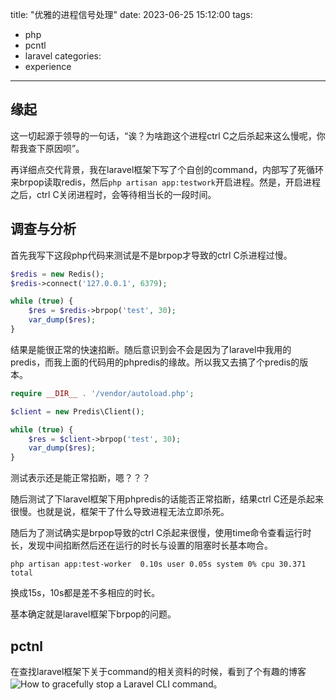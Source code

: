 title: "优雅的进程信号处理"
date: 2023-06-25 15:12:00
tags:
- php
- pcntl
- laravel
categories:
- experience
---

## 缘起

这一切起源于领导的一句话，“诶？为啥跑这个进程ctrl C之后杀起来这么慢呢，你帮我查下原因呗”。

再详细点交代背景，我在laravel框架下写了个自创的command，内部写了死循环来brpop读取redis，然后`php artisan app:testwork`开启进程。然是，开启进程之后，ctrl C关闭进程时，会等待相当长的一段时间。

## 调查与分析

首先我写下这段php代码来测试是不是brpop才导致的ctrl C杀进程过慢。

``` php
$redis = new Redis();
$redis->connect('127.0.0.1', 6379);

while (true) {
    $res = $redis->brpop('test', 30);
    var_dump($res);
}
```

结果是能很正常的快速掐断。随后意识到会不会是因为了laravel中我用的predis，而我上面的代码用的phpredis的缘故。所以我又去搞了个predis的版本。

``` php
require __DIR__ . '/vendor/autoload.php';

$client = new Predis\Client();

while (true) {
    $res = $client->brpop('test', 30);
    var_dump($res);
}
```

测试表示还是能正常掐断，嗯？？？

随后测试了下laravel框架下用phpredis的话能否正常掐断，结果ctrl C还是杀起来很慢。也就是说，框架干了什么导致进程无法立即杀死。

随后为了测试确实是brpop导致的ctrl C杀起来很慢，使用time命令查看运行时长，发现中间掐断然后还在运行的时长与设置的阻塞时长基本吻合。

`php artisan app:test-worker  0.10s user 0.05s system 0% cpu 30.371 total`

换成15s，10s都是差不多相应的时长。

基本确定就是laravel框架下brpop的问题。

## pctnl

在查找laravel框架下关于command的相关资料的时候，看到了个有趣的博客 ![How to gracefully stop a Laravel CLI command](https://egeniq.com/blog/how-to-gracefully-stop-a-laravel-cli-command/)。